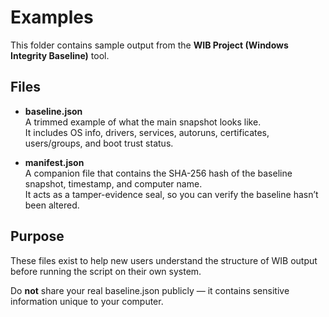# Examples

This folder contains sample output from the **WIB Project (Windows Integrity Baseline)** tool.

## Files

- **baseline.json**  
  A trimmed example of what the main snapshot looks like.  
  It includes OS info, drivers, services, autoruns, certificates, users/groups, and boot trust status.  

- **manifest.json**  
  A companion file that contains the SHA-256 hash of the baseline snapshot, timestamp, and computer name.  
  It acts as a tamper-evidence seal, so you can verify the baseline hasn’t been altered.

## Purpose
These files exist to help new users understand the structure of WIB output before running the script on their own system.  

Do **not** share your real baseline.json publicly — it contains sensitive information unique to your computer.